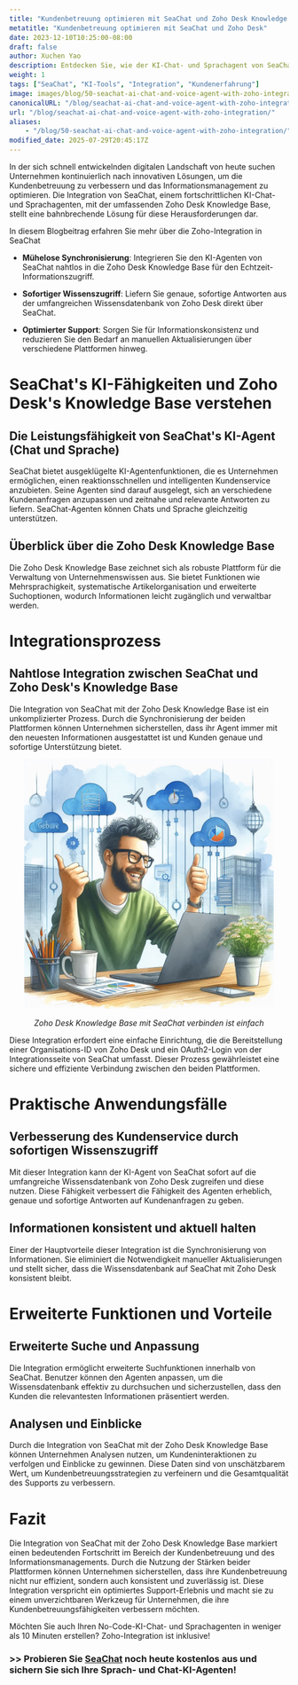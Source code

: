 ```yaml
---
title: "Kundenbetreuung optimieren mit SeaChat und Zoho Desk Knowledge Base Integration"
metatitle: "Kundenbetreuung optimieren mit SeaChat und Zoho Desk"
date: 2023-12-10T10:25:00-08:00
draft: false
author: Xuchen Yao
description: Entdecken Sie, wie der KI-Chat- und Sprachagent von SeaChat mit der umfassenden Zoho Desk Knowledge Base integriert wird, um eine nahtlose und effiziente Kundenbetreuung zu gewährleisten.
weight: 1
tags: ["SeaChat", "KI-Tools", "Integration", "Kundenerfahrung"]
image: images/blog/50-seachat-ai-chat-and-voice-agent-with-zoho-integration/50-seachat-ai-chat-and-voice-agent-with-zoho-integration.png
canonicalURL: "/blog/seachat-ai-chat-and-voice-agent-with-zoho-integration/"
url: "/blog/seachat-ai-chat-and-voice-agent-with-zoho-integration/"
aliases:
    - "/blog/50-seachat-ai-chat-and-voice-agent-with-zoho-integration/"
modified_date: 2025-07-29T20:45:17Z
---
```


In der sich schnell entwickelnden digitalen Landschaft von heute suchen Unternehmen kontinuierlich nach innovativen Lösungen, um die Kundenbetreuung zu verbessern und das Informationsmanagement zu optimieren. Die Integration von SeaChat, einem fortschrittlichen KI-Chat- und Sprachagenten, mit der umfassenden Zoho Desk Knowledge Base, stellt eine bahnbrechende Lösung für diese Herausforderungen dar.

In diesem Blogbeitrag erfahren Sie mehr über die Zoho-Integration in SeaChat

- **Mühelose Synchronisierung**: Integrieren Sie den KI-Agenten von SeaChat nahtlos in die Zoho Desk Knowledge Base für den Echtzeit-Informationszugriff.

- **Sofortiger Wissenszugriff**: Liefern Sie genaue, sofortige Antworten aus der umfangreichen Wissensdatenbank von Zoho Desk direkt über SeaChat.

- **Optimierter Support**: Sorgen Sie für Informationskonsistenz und reduzieren Sie den Bedarf an manuellen Aktualisierungen über verschiedene Plattformen hinweg.


# SeaChat's KI-Fähigkeiten und Zoho Desk's Knowledge Base verstehen

## Die Leistungsfähigkeit von SeaChat's KI-Agent (Chat und Sprache)
SeaChat bietet ausgeklügelte KI-Agentenfunktionen, die es Unternehmen ermöglichen, einen reaktionsschnellen und intelligenten Kundenservice anzubieten. Seine Agenten sind darauf ausgelegt, sich an verschiedene Kundenanfragen anzupassen und zeitnahe und relevante Antworten zu liefern.
SeaChat-Agenten können Chats und Sprache gleichzeitig unterstützen.

## Überblick über die Zoho Desk Knowledge Base
Die Zoho Desk Knowledge Base zeichnet sich als robuste Plattform für die Verwaltung von Unternehmenswissen aus. Sie bietet Funktionen wie Mehrsprachigkeit, systematische Artikelorganisation und erweiterte Suchoptionen, wodurch Informationen leicht zugänglich und verwaltbar werden.

# Integrationsprozess
## Nahtlose Integration zwischen SeaChat und Zoho Desk's Knowledge Base
Die Integration von SeaChat mit der Zoho Desk Knowledge Base ist ein unkomplizierter Prozess. Durch die Synchronisierung der beiden Plattformen können Unternehmen sicherstellen, dass ihr Agent immer mit den neuesten Informationen ausgestattet ist und Kunden genaue und sofortige Unterstützung bietet.

<center>
<img height="450px" src="/images/blog/50-seachat-ai-chat-and-voice-agent-with-zoho-integration/1-connect-zoho-database-to-seachat.jpeg" alt="Zoho Desk Knowledge Base mit SeaChat verbinden ist einfach"/>

*Zoho Desk Knowledge Base mit SeaChat verbinden ist einfach*
</center>



Diese Integration erfordert eine einfache Einrichtung, die die Bereitstellung einer Organisations-ID von Zoho Desk und ein OAuth2-Login von der Integrationsseite von SeaChat umfasst. Dieser Prozess gewährleistet eine sichere und effiziente Verbindung zwischen den beiden Plattformen.

# Praktische Anwendungsfälle

## Verbesserung des Kundenservice durch sofortigen Wissenszugriff
Mit dieser Integration kann der KI-Agent von SeaChat sofort auf die umfangreiche Wissensdatenbank von Zoho Desk zugreifen und diese nutzen. Diese Fähigkeit verbessert die Fähigkeit des Agenten erheblich, genaue und sofortige Antworten auf Kundenanfragen zu geben.

## Informationen konsistent und aktuell halten
Einer der Hauptvorteile dieser Integration ist die Synchronisierung von Informationen. Sie eliminiert die Notwendigkeit manueller Aktualisierungen und stellt sicher, dass die Wissensdatenbank auf SeaChat mit Zoho Desk konsistent bleibt.

# Erweiterte Funktionen und Vorteile

## Erweiterte Suche und Anpassung
Die Integration ermöglicht erweiterte Suchfunktionen innerhalb von SeaChat. Benutzer können den Agenten anpassen, um die Wissensdatenbank effektiv zu durchsuchen und sicherzustellen, dass den Kunden die relevantesten Informationen präsentiert werden.

## Analysen und Einblicke
Durch die Integration von SeaChat mit der Zoho Desk Knowledge Base können Unternehmen Analysen nutzen, um Kundeninteraktionen zu verfolgen und Einblicke zu gewinnen. Diese Daten sind von unschätzbarem Wert, um Kundenbetreuungsstrategien zu verfeinern und die Gesamtqualität des Supports zu verbessern.

# Fazit
Die Integration von SeaChat mit der Zoho Desk Knowledge Base markiert einen bedeutenden Fortschritt im Bereich der Kundenbetreuung und des Informationsmanagements. Durch die Nutzung der Stärken beider Plattformen können Unternehmen sicherstellen, dass ihre Kundenbetreuung nicht nur effizient, sondern auch konsistent und zuverlässig ist. Diese Integration verspricht ein optimiertes Support-Erlebnis und macht sie zu einem unverzichtbaren Werkzeug für Unternehmen, die ihre Kundenbetreuungsfähigkeiten verbessern möchten.


Möchten Sie auch Ihren No-Code-KI-Chat- und Sprachagenten in weniger als 10 Minuten erstellen? Zoho-Integration ist inklusive!

### >> Probieren Sie [SeaChat](https://chat.seasalt.ai/?utm_source=blog) noch heute kostenlos aus und sichern Sie sich Ihre Sprach- und Chat-KI-Agenten!